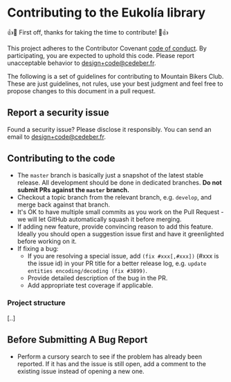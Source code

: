 # Contributing to the Eukolía library
:+1::tada: First off, thanks for taking the time to contribute! :tada::+1:

This project adheres to the Contributor Covenant [code of conduct](CODE_OF_CONDUCT.md).
By participating, you are expected to uphold this code. Please report unacceptable
behavior to design+code@cedeber.fr.

The following is a set of guidelines for contributing to Mountain Bikers Club.
These are just guidelines, not rules, use your best judgment and feel free to
propose changes to this document in a pull request.

## Report a security issue
Found a security issue? Please disclose it responsibly. You can send an email to
design+code@cedeber.fr.

## Contributing to the code
- The `master` branch is basically just a snapshot of the latest stable release.
  All development should be done in dedicated branches. **Do not submit PRs against
  the `master` branch.**
- Checkout a topic branch from the relevant branch, e.g. `develop`, and merge back
  against that branch.
- It's OK to have multiple small commits as you work on the Pull Request - we will
  let GitHub automatically squash it before merging.
- If adding new feature, provide convincing reason to add this feature. Ideally
  you should open a suggestion issue first and have it greenlighted before working on it.
- If fixing a bug:
  - If you are resolving a special issue, add `(fix #xxx[,#xxx])` (#xxx is the issue id)
    in your PR title for a better release log, e.g. `update entities encoding/decoding (fix #3899)`.
  - Provide detailed description of the bug in the PR.
  - Add appropriate test coverage if applicable.

### Project structure
[..]

##  Before Submitting A Bug Report
- Perform a cursory search to see if the problem has already been reported.
  If it has and the issue is still open, add a comment to the existing issue instead
  of opening a new one.
